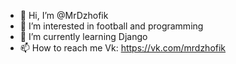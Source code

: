 - 👋 Hi, I’m @MrDzhofik
- 👀 I’m interested in football and programming
- 🌱 I’m currently learning Django
- 📫 How to reach me Vk: https://vk.com/mrdzhofik

<!---
MrDzhofik/MrDzhofik is a ✨ special ✨ repository because its `README.md` (this file) appears on your GitHub profile.
You can click the Preview link to take a look at your changes.
--->
